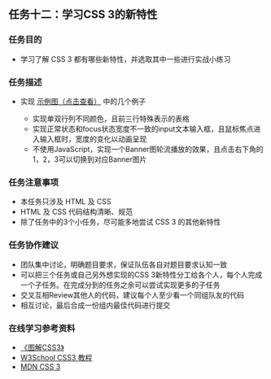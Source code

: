<h2>任务十二：学习CSS 3的新特性</h2>
<h3>任务目的</h3>
<ul>
	<li>学习了解 CSS 3 都有哪些新特性，并选取其中一些进行实战小练习</li>
</ul>

<h3>任务描述</h3>
<ul>
	<li>实现 <a target="_blank" href="http://7xrp04.com1.z0.glb.clouddn.com/task_1_12_1.jpg">示例图（点击查看）</a> 中的几个例子</li>
	<ul>
		<li>实现单双行列不同颜色，且前三行特殊表示的表格</li>
		<li>实现正常状态和focus状态宽度不一致的input文本输入框，且鼠标焦点进入输入框时，宽度的变化以动画呈现</li>
		<li>不使用JavaScript，实现一个Banner图轮流播放的效果，且点击右下角的1，2，3可以切换到对应Banner图片</li>
	</ul>
</ul>

<h3>任务注意事项</h3>
<ul>
	<li>本任务只涉及 HTML 及 CSS</li>
	<li>HTML 及 CSS 代码结构清晰、规范</li>
	<li>除了任务中的3个小任务，尽可能多地尝试 CSS 3 的其他新特性</li>
</ul>

<h3>任务协作建议</h3>
<ul>
	<li>团队集中讨论，明确题目要求，保证队伍各自对题目要求认知一致</li>
	<li>可以把三个任务或自己另外想实现的CSS 3新特性分工给各个人，每个人完成一个子任务。在完成分到的任务之余可以尝试实现更多的子任务</li>
	<li>交叉互相Review其他人的代码，建议每个人至少看一个同组队友的代码</li>
	<li>相互讨论，最后合成一份组内最佳代码进行提交</li>
</ul>

<h3>在线学习参考资料</h3>
<ul>
	<li><a target="_blank" href="https://book.douban.com/subject/25920727/">《图解CSS3》</a></li>
	<li><a target="_blank" href="http://www.w3school.com.cn/css3/index.asp">W3School CSS3 教程</a></li>
	<li><a target="_blank" href="https://developer.mozilla.org/zh-CN/docs/Web/CSS/CSS3">MDN CSS 3</a></li>
</ul></div>
